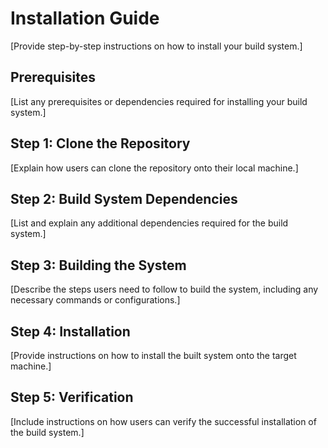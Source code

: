 # Installation Guide

[Provide step-by-step instructions on how to install your build system.]

## Prerequisites
[List any prerequisites or dependencies required for installing your build system.]

## Step 1: Clone the Repository
[Explain how users can clone the repository onto their local machine.]

## Step 2: Build System Dependencies
[List and explain any additional dependencies required for the build system.]

## Step 3: Building the System
[Describe the steps users need to follow to build the system, including any necessary commands or configurations.]

## Step 4: Installation
[Provide instructions on how to install the built system onto the target machine.]

## Step 5: Verification
[Include instructions on how users can verify the successful installation of the build system.]

